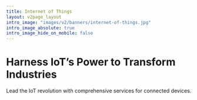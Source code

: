 ```yaml
---
title: Internet of Things
layout: v2page_layout
intro_image: "images/v2/banners/internet-of-things.jpg"
intro_image_absolute: true
intro_image_hide_on_mobile: false
---
```


# Harness IoT’s Power to Transform Industries

Lead the IoT revolution with comprehensive services for connected devices.
